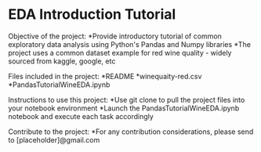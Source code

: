 # EDA Introduction Tutorial

Objective of the project:
*Provide introductory tutorial of common exploratory data analysis using Python's Pandas and Numpy libraries
*The project uses a common dataset example for red wine quality - widely sourced from kaggle, google, etc

Files included in the project:
*README
*winequaity-red.csv
*PandasTutorialWineEDA.ipynb

Instructions to use this project: 
*Use git clone to pull the project files into your notebook environment
*Launch the PandasTutorialWineEDA.ipynb notebook and execute each task accordingly

Contribute to the project:
*For any contribution considerations, please send to [placeholder]@gmail.com 
